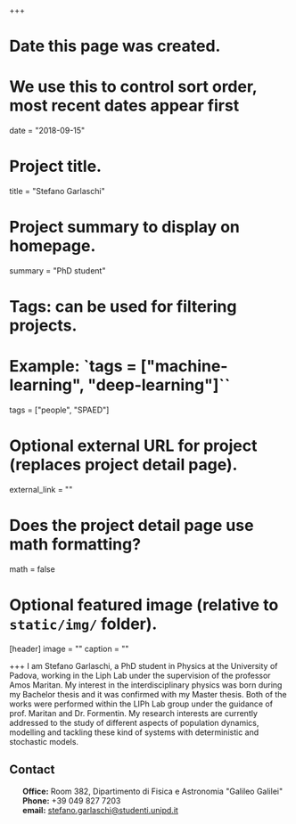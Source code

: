 +++
# Date this page was created.
# We use this to control sort order, most recent dates appear first
date = "2018-09-15"

# Project title.
title = "Stefano Garlaschi"

# Project summary to display on homepage.
summary = "PhD student"

# Tags: can be used for filtering projects.
# Example: `tags = ["machine-learning", "deep-learning"]``
tags = ["people", "SPAED"]

# Optional external URL for project (replaces project detail page).
external_link = ""

# Does the project detail page use math formatting?
math = false

# Optional featured image (relative to `static/img/` folder).
[header]
image = ""
caption = ""

+++
I am Stefano Garlaschi,  a PhD student in Physics at the University of Padova, working in the Liph Lab under the supervision of the professor Amos Maritan.
My interest in the interdisciplinary physics was born during my Bachelor thesis and it was confirmed with my Master thesis. Both of the works were performed within the LIPh Lab group under the guidance of prof. Maritan and Dr. Formentin.
My research interests are currently addressed to the study of different aspects of population dynamics, modelling and tackling these kind of systems with deterministic and stochastic models.

## Contact
<ul style="list-style-type:none">
  <li><b>Office:</b> Room 382, Dipartimento di Fisica e Astronomia "Galileo Galilei"</li>
  <li><b>Phone:</b> +39 049 827 7203</li>
  <li><b>email:</b> <a href="mailto:stefano.garlaschi@studenti.unipd.it">stefano.garlaschi@studenti.unipd.it</a></li>
</ul>  
